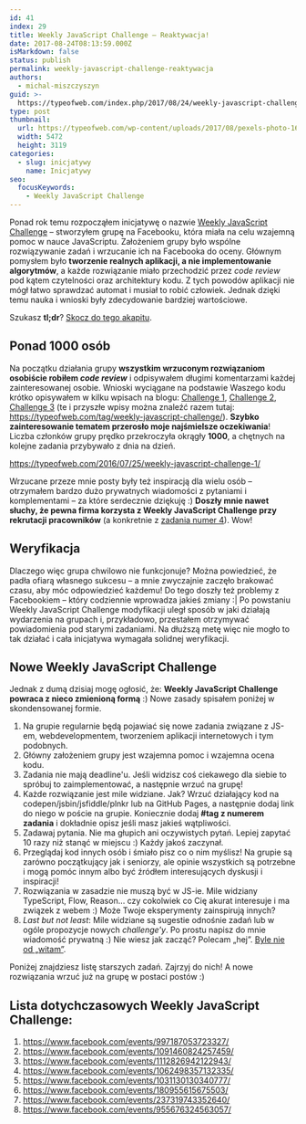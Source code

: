```yaml
---
id: 41
index: 29
title: Weekly JavaScript Challenge – Reaktywacja!
date: 2017-08-24T08:13:59.000Z
isMarkdown: false
status: publish
permalink: weekly-javascript-challenge-reaktywacja
authors:
  - michal-miszczyszyn
guid: >-
  https://typeofweb.com/index.php/2017/08/24/weekly-javascript-challenge-reaktywacja/
type: post
thumbnail:
  url: https://typeofweb.com/wp-content/uploads/2017/08/pexels-photo-160107.jpg
  width: 5472
  height: 3119
categories:
  - slug: inicjatywy
    name: Inicjatywy
seo:
  focusKeywords:
    - Weekly JavaScript Challenge
---
```


Ponad rok temu rozpocząłem inicjatywę o nazwie <a href="https://www.facebook.com/groups/1131907053499522/">Weekly JavaScript Challenge</a> – stworzyłem grupę na Facebooku, która miała na celu wzajemną pomoc w nauce JavaScriptu. Założeniem grupy było wspólne rozwiązywanie zadań i wrzucanie ich na Facebooka do oceny. Głównym pomysłem było <strong>tworzenie realnych aplikacji, a nie implementowanie algorytmów</strong>, a każde rozwiązanie miało przechodzić przez <em>code review</em> pod kątem czytelności oraz architektury kodu. Z tych powodów aplikacji nie mógł łatwo sprawdzać automat i musiał to robić człowiek. Jednak dzięki temu nauka i wnioski były zdecydowanie bardziej wartościowe.

Szukasz <strong>tl;dr</strong>? <a href="#noweweeklyjavascriptchallenge">Skocz do tego akapitu</a>.

<h2 id="ponad1000osb">Ponad 1000 osób</h2>
Na początku działania grupy <strong>wszystkim wrzuconym rozwiązaniom osobiście robiłem <em>code review</em></strong> i odpisywałem długimi komentarzami każdej zainteresowanej osobie. Wnioski wyciągane na podstawie Waszego kodu krótko opisywałem w kilku wpisach na blogu: <a href="https://typeofweb.com/2016/07/25/weekly-javascript-challenge-1/">Challenge 1</a>, <a href="https://typeofweb.com/2016/07/27/weekly-javascript-challenge-2/">Challenge 2</a>, <a href="https://typeofweb.com/2016/08/07/weekly-javascript-challenge-3/">Challenge 3</a> (te i przyszłe wpisy można znaleźć razem tutaj: <a href="https://typeofweb.com/tag/weekly-javascript-challenge/">https://typeofweb.com/tag/weekly-javascript-challenge/</a>). <strong>Szybko zainteresowanie tematem przerosło moje najśmielsze oczekiwania</strong>! Liczba członków grupy prędko przekroczyła okrągły <strong>1000</strong>, a chętnych na kolejne zadania przybywało z dnia na dzień.

https://typeofweb.com/2016/07/25/weekly-javascript-challenge-1/

Wrzucane przeze mnie posty były też inspiracją dla wielu osób – otrzymałem bardzo dużo prywatnych wiadomości z pytaniami i komplementami – za które serdecznie dziękuję :) <strong>Doszły mnie nawet słuchy, że pewna firma korzysta z Weekly JavaScript Challenge przy rekrutacji pracowników</strong> (a konkretnie z <a href="https://www.facebook.com/events/1062498357132335/">zadania numer 4</a>). Wow!

<h2 id="weryfikacja">Weryfikacja</h2>
Dlaczego więc grupa chwilowo nie funkcjonuje? Można powiedzieć, że padła ofiarą własnego sukcesu – a mnie zwyczajnie zaczęło brakować czasu, aby móc odpowiedzieć każdemu! Do tego doszły też problemy z Facebookiem – który codziennie wprowadza jakieś zmiany :| Po powstaniu Weekly JavaScript Challenge modyfikacji uległ sposób w jaki działają wydarzenia na grupach i, przykładowo, przestałem otrzymywać powiadomienia pod starymi zadaniami. Na dłuższą metę więc nie mogło to tak działać i cała inicjatywa wymagała solidnej weryfikacji.
<h2 id="noweweeklyjavascriptchallenge">Nowe Weekly JavaScript Challenge</h2>
Jednak z dumą dzisiaj mogę ogłosić, że: <strong>Weekly JavaScript Challenge powraca z nieco zmienioną formą</strong> :) Nowe zasady spisałem poniżej w skondensowanej formie.
<ol>
 	<li>Na grupie regularnie będą pojawiać się nowe zadania związane z JS-em, webdevelopmentem, tworzeniem aplikacji internetowych i tym podobnych.</li>
 	<li>Główny założeniem grupy jest wzajemna pomoc i wzajemna ocena kodu.</li>
 	<li>Zadania nie mają deadline'u. Jeśli widzisz coś ciekawego dla siebie to spróbuj to zaimplementować, a następnie wrzuć na grupę!</li>
 	<li>Każde rozwiązanie jest mile widziane. Jak? Wrzuć działający kod na codepen/jsbin/jsfiddle/plnkr lub na GitHub Pages, a następnie dodaj link do niego w poście na grupie. Koniecznie dodaj <strong>#tag z numerem zadania</strong> i dokładnie opisz jeśli masz jakieś wątpliwości.</li>
 	<li>Zadawaj pytania. Nie ma głupich ani oczywistych pytań. Lepiej zapytać 10 razy niż stanąć w miejscu :) Każdy jakoś zaczynał.</li>
 	<li>Przeglądaj kod innych osób i śmiało pisz co o nim myślisz! Na grupie są zarówno początkujący jak i seniorzy, ale opinie wszystkich są potrzebne i mogą pomóc innym albo być źródłem interesujących dyskusji i inspiracji!</li>
 	<li>Rozwiązania w zasadzie nie muszą być w JS-ie. Mile widziany TypeScript, Flow, Reason… czy cokolwiek co Cię akurat interesuje i ma związek z webem :) Może Twoje eksperymenty zainspirują innych?</li>
 	<li><em>Last but not least</em>: Mile widziane są sugestie odnośnie zadań lub w ogóle propozycje nowych <em>challenge'y</em>. Po prostu napisz do mnie wiadomość prywatną :) Nie wiesz jak zacząć? Polecam „hej”. <a href="http://sjp.pwn.pl/poradnia/haslo/;9799">Byle nie od „witam”</a>.</li>
</ol>
Poniżej znajdziesz listę starszych zadań. Zajrzyj do nich! A nowe rozwiązania wrzuć już na grupę w postaci postów :)
<h2 id="listadotychczasowychweeklyjavascriptchallenge">Lista dotychczasowych Weekly JavaScript Challenge:</h2>
<ol>
 	<li><a href="https://www.facebook.com/events/997187053723327/">https://www.facebook.com/events/997187053723327/</a></li>
 	<li><a href="https://www.facebook.com/events/1091460824257459/">https://www.facebook.com/events/1091460824257459/</a></li>
 	<li><a href="https://www.facebook.com/events/1112826942122943/">https://www.facebook.com/events/1112826942122943/</a></li>
 	<li><a href="https://www.facebook.com/events/1062498357132335/">https://www.facebook.com/events/1062498357132335/</a></li>
 	<li><a href="https://www.facebook.com/events/1031130130340777/">https://www.facebook.com/events/1031130130340777/</a></li>
 	<li><a href="https://www.facebook.com/events/180955615675503/">https://www.facebook.com/events/180955615675503/</a></li>
 	<li><a href="https://www.facebook.com/events/237319743352640/">https://www.facebook.com/events/237319743352640/</a></li>
 	<li><a href="https://www.facebook.com/events/955676324563057/">https://www.facebook.com/events/955676324563057/</a></li>
</ol>
